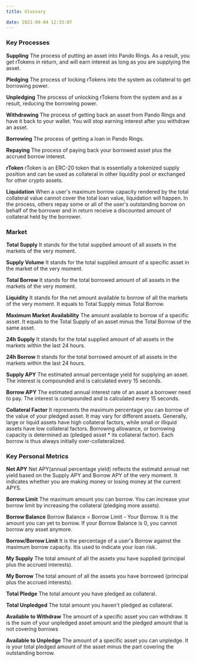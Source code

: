 ```yaml
---
title: Glossary

date: 2021-09-04 12:33:07
---
```


### Key Processes

**Suppling**
The process of putting an asset into Pando Rings. As a result, you get rTokens in return, and will earn interest as long as you are supplying the asset.

**Pledging**
The process of locking rTokens into the system as collateral to get borrowing power.

**Unpledging**
The process of unlocking rTokens from the system and as a result, reducing the borrowing power.

**Withdrawing**
The process of getting back an asset from Pando Rings and have it back to your wallet. You will stop earning interest after you withdraw an asset.

**Borrowing**
The process of getting a loan in Pando Rings.

**Repaying**
The process of paying back your borrowed asset plus the accrued borrow interest.

**rToken**
rToken is an ERC-20 token that is essentially a tokenized supply position and can be used as collateral in other liquidity pool or exchanged for other crypto assets.

**Liquidation**
When a user's maximum borrow capacity rendered by the total collateral value cannot cover the total loan value, liquidation will happen. In the process, others repay some or all of the user's outstanding borrow on behalf of the borrower and in return receive a discounted amount of collateral held by the borrower.

### Market

**Total Supply**
It stands for the total supplied amount of all assets in the markets of the very moment.

**Supply Volume**
It stands for the total supplied amount of a specific asset in the market of the very moment.

**Total Borrow**
It stands for the total borrowed amount of all assets in the markets of the very moment.

**Liquidity**
It stands for the net amount available to borrow of all the markets of the very moment. It equals to Total Supply minus Total Borrow.

**Maximum Market Availability**
The amount available to borrow of a specific asset. It equals to the Total Supply of an asset minus the Total Borrow of the same asset.

**24h Supply**
It stands for the total supplied amount of all assets in the markets within the last 24 hours.

**24h Borrow**
It stands for the total borrowed amount of all assets in the markets within the last 24 hours.

**Supply APY**
The estimated annual percentage yield for supplying an asset. The interest is compounded and is calculated every 15 seconds.

**Borrow APY**
The estimated annual interest rate of an asset a borrower need to pay. The interest is compounded and is calculated every 15 seconds.

**Collateral Factor**
It represents the maximum percentage you can borrow of the value of your pledged asset. It may vary for different assets. Generally, large or liquid assets have high collateral factors, while small or illiquid assets have low collateral factors. Borrowing allowance, or borrowing capacity is determined as (pledged asset * its collateral factor). Each borrow is thus always initially over-collateralized.

### Key Personal Metrics

**Net APY**
Net APY(annual percentage yield) reflects the estimatd annual net yield based on the Supply APY and Borrow APY of the very moment. It indicates whether you are making money or losing money at the current APYS.

**Borrow Limit**
The maximum amount you can borrow. You can increase your borrow limit by increasing the collateral (pledging more assets).

**Borrow Balance**
Borrow Balance = Borrow Limit - Your Borrow. It is the amount you can yet to borrow. If your Borrow Balance is 0, you cannot borrow any asset anymore.

**Borrow/Borrow Limit**
It is the percentage of a user's Borrow against the maximum borrow capacity. Itis used to indicate your loan risk.

**My Supply**
The total amount of all the assets you have supplied (principal plus the accrued interests).

**My Borrow**
The total amount of all the assets you have borrowed (principal plus the accrued interests).

**Total Pledge**
The total amount you have pledged as collateral.

**Total Unpledged**
The total amount you haven't pledged as collateral.

**Available to Withdraw**
The amount of a specific asset you can withdraw. It is the sum of your unpledged asset amount and the pledged amount that is not covering borrows

**Available to Unpledge**
The amount of a specific asset you can unpledge. It is your total pledged amount of the asset minus the part covering the outstanding borrow.



